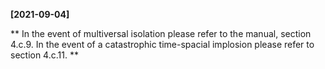 **[2021-09-04]**

**
In the event of multiversal isolation please refer to the manual, section 4.c.9. In the event of a catastrophic time-spacial implosion please refer to section 4.c.11.
**